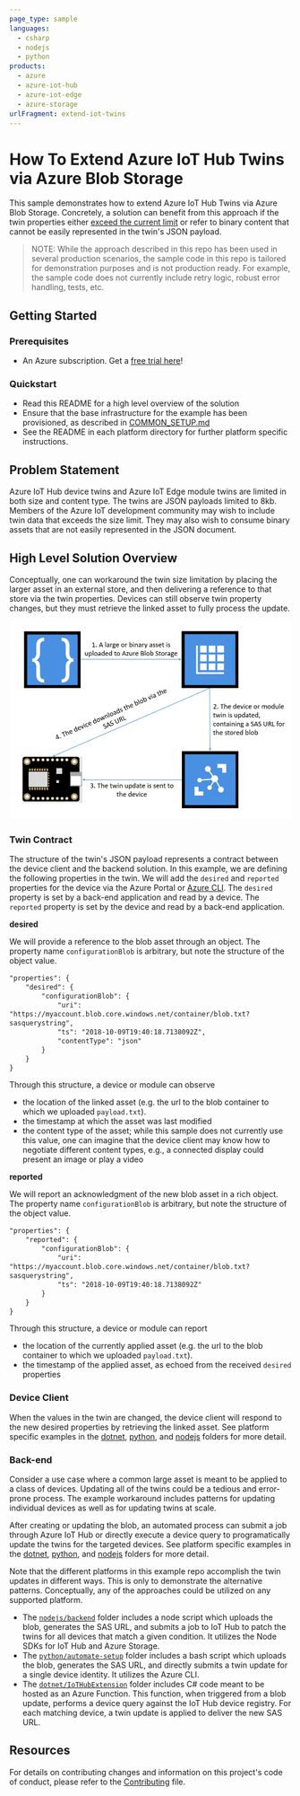 ```yaml
---
page_type: sample
languages:
  - csharp
  - nodejs
  - python
products:
  - azure
  - azure-iot-hub
  - azure-iot-edge
  - azure-storage
urlFragment: extend-iot-twins
---
```


# How To Extend Azure IoT Hub Twins via Azure Blob Storage  

This sample demonstrates how to extend Azure IoT Hub Twins via Azure Blob Storage. Concretely, a solution can benefit from this approach if the twin properties either [exceed the current limit](https://feedback.azure.com/forums/907045-azure-iot-edge/suggestions/33583492-iot-hub-device-and-module-twins-limit) or refer to binary content that cannot be easily represented in the twin's JSON payload.

> NOTE: While the approach described in this repo has been used in several production scenarios, the sample code in this repo is tailored for demonstration purposes and is not production ready. For example, the sample code does not currently include retry logic, robust error handling, tests, etc.

## Getting Started

### Prerequisites

- An Azure subscription. Get a [free trial here](https://azure.microsoft.com/en-us/free/)!

### Quickstart

- Read this README for a high level overview of the solution
- Ensure that the base infrastructure for the example has been provisioned, as described in [COMMON_SETUP.md](./COMMON_SETUP.md)
- See the README in each platform directory for further platform specific instructions.

## Problem Statement

Azure IoT Hub device twins and Azure IoT Edge module twins are limited in both size and content type. The twins are JSON payloads limited to 8kb. Members of the Azure IoT development community may wish to include twin data that exceeds the size limit. They may also wish to consume binary assets that are not easily represented in the JSON document.

## High Level Solution Overview

Conceptually, one can workaround the twin size limitation by placing the larger asset in an external store, and then delivering a reference to that store via the twin properties. Devices can still observe twin property changes, but they must retrieve the linked asset to fully process the update. 

![High level diagram](./images/HighLevelDiagram.png)

### Twin Contract 

The structure of the twin's JSON payload represents a contract between the device client and the backend solution. In this example, we are defining the following properties in the twin. We will add the `desired` and `reported` properties for the device via the Azure Portal or [Azure CLI](https://docs.microsoft.com/en-us/cli/azure/iot/hub/device-twin?view=azure-cli-latest). The `desired` property is set by a back-end application and read by a device. The `reported` property is set by the device and read by a back-end application.

**desired**

We will provide a reference to the blob asset through an object. The property name `configurationBlob` is arbitrary, but note the structure of the object value.

```
"properties": {
    "desired": {
        "configurationBlob": {
            "uri": "https://myaccount.blob.core.windows.net/container/blob.txt?sasquerystring",
            "ts": "2018-10-09T19:40:18.7138092Z",
            "contentType": "json"
        }
    }
}
```

Through this structure, a device or module can observe
- the location of the linked asset (e.g. the url to the blob container to which we uploaded `payload.txt`). 
- the timestamp at which the asset was last modified
- the content type of the asset; while this sample does not currently use this value, one can imagine that the device client may know how to negotiate different content types, e.g., a connected display could present an image or play a video

**reported**

We will report an acknowledgment of the new blob asset in a rich object. The property name `configurationBlob` is arbitrary, but note the structure of the object value.

```
"properties": {
    "reported": {
        "configurationBlob": {
            "uri": "https://myaccount.blob.core.windows.net/container/blob.txt?sasquerystring",
            "ts": "2018-10-09T19:40:18.7138092Z"
        }
    }
}
```

Through this structure, a device or module can report
- the location of the currently applied asset (e.g. the url to the blob container to which we uploaded `payload.txt`). 
- the timestamp of the applied asset, as echoed from the received `desired` properties

### Device Client

When the values in the twin are changed, the device client will respond to the new desired properties by retrieving the linked asset. See platform specific examples in the [dotnet](./dotnet/), [python](./python/), and [nodejs](./nodejs/) folders for more detail.

### Back-end

Consider a use case where a common large asset is meant to be applied to a class of devices. Updating all of the twins could be a tedious and error-prone process. The example workaround includes patterns for updating individual devices as well as for updating twins at scale. 

After creating or updating the blob, an automated process can submit a job through Azure IoT Hub or directly execute a device query to programatically update the twins for the targeted devices. See platform specific examples in the [dotnet](./dotnet/), [python](./python/), and [nodejs](./nodejs/) folders for more detail.

Note that the different platforms in this example repo accomplish the twin updates in different ways. This is only to demonstrate the alternative patterns. Conceptually, any of the approaches could be utilized on any supported platform.

- The [`nodejs/backend`](./nodejs/backend) folder includes a node script which uploads the blob, generates the SAS URL, and submits a job to IoT Hub to patch the twins for all devices that match a given condition. It utilizes the Node SDKs for IoT Hub and Azure Storage.
- The [`python/automate-setup`](./python/automate-setup) folder includes a bash script which uploads the blob, generates the SAS URL, and directly submits a twin update for a single device identity. It utilizes the Azure CLI.
- The [`dotnet/IoTHubExtension`](./dotnet/IoTHubExtension) folder includes C# code meant to be hosted as an Azure Function. This function, when triggered from a blob update, performs a device query against the IoT Hub device registry. For each matching device, a twin update is applied to deliver the new SAS URL.

## Resources 

For details on contributing changes and information on this project's code of conduct, please refer to the [Contributing](CONTRIBUTING.md) file.
